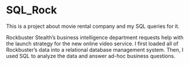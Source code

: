 # SQL_Rock
This is a project about movie rental company and my SQL queries for it.

Rockbuster Stealth’s business intelligence department requests help with the launch strategy for the new online video service. I first loaded all of Rockbuster’s data into a relational database management system. Then, I used SQL to analyze the data and answer ad-hoc business questions.
